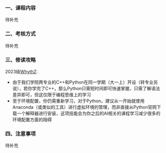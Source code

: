 ### 一、课程内容
待补充

### 二、考核方式
待补充

### 三、修读攻略
2023级[WhythZ](https://github.com/WhythZ):

- 由于我们学院两专业的C++和Python在同一学期（大一上）开设（转专业另说），若你学完了C++，那么Python只需短时间即可快速掌握，只需了解语法差异即可，但这仅限于编程思维上的学习
- 至于环境配置，你仍需重新学习，对于Python，建议从一开始就使用Anaconda（或类似的工具）进行虚拟环境的管理，而非直接从Python官网下载一个解释器进行安装，这项技能会为你之后的AI相关的课程学习减少很多的环境配置方面的阻碍

### 四、注意事项
待补充
